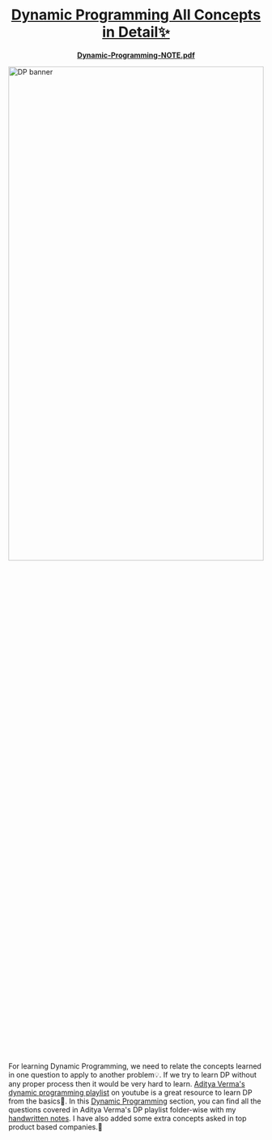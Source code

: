 <div align="center">
<h1><a href="https://drive.google.com/file/d/1wuMmJn2ybYN7eOYDXfe3gkB7TnpdGU3p/view?usp=sharing">Dynamic Programming All Concepts in Detail✨</a></h1>
</div>

<p align="center">
<a href="https://drive.google.com/file/d/1wuMmJn2ybYN7eOYDXfe3gkB7TnpdGU3p/view?usp=sharing"><b>Dynamic-Programming-NOTE.pdf</b></a>
</p>

<a href="https://github.com/SamirPaulb/assets/blob/main/dsalgo/Dynamic-Programming-NOTE.pdf"><img width="100%" height="50%" alt="DP banner" src="https://raw.githubusercontent.com/SamirPaulb/assets/main/dynamic-programming.jpg"></a>

 

For learning Dynamic Programming, we need to relate the concepts learned in one question to apply to another problem💡. If we try to learn DP without any proper process then it would be very hard to learn. [Aditya Verma's](https://www.youtube.com/c/AdityaVermaTheProgrammingLord)  [dynamic programming playlist](https://youtube.com/playlist?list=PL_z_8CaSLPWekqhdCPmFohncHwz8TY2Go) on youtube is a great resource to learn DP from the basics🙌. 
In this [Dynamic Programming](https://github.com/SamirPaulb/DSAlgo/tree/main/02_Dynamic-Programming) section, you can find all the questions covered in Aditya Verma's DP playlist folder-wise with my [handwritten notes](https://raw.githubusercontent.com/SamirPaul1/DSAlgo/main/02_Dynamic-Programming/Dynamic-Programming-NOTE.pdf). 
I have also added some extra concepts asked in top product based companies.🎯
